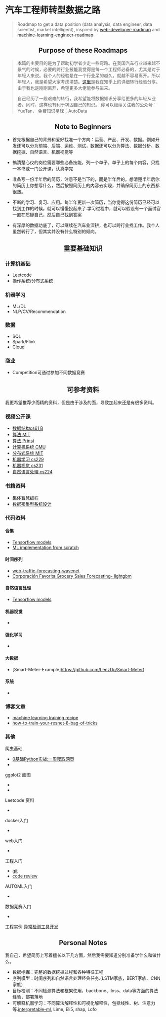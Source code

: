 # 汽车工程师转型数据之路

> Roadmap to get a data position (data analysis, data engineer, data scientist, market intelligent), inspired by [web-developer-roadmap](https://github.com/kamranahmedse/developer-roadmap) and [machine-learning-engineer-roadmap](https://github.com/chris-chris/ml-engineer-roadmap)

<h2 align="center"><strong>Purpose of these Roadmaps</strong></h2>

> 本篇的主要目的是为了帮助初学者少走一些弯路。在我国汽车行业越来越不景气的时候，必要的跨行业技能我觉得是每一个工程师必备的，尤其是对于年轻人来说。我个人的经验是在一个行业呆的越久，就越不容易离开。所以年轻人，我是希望大家考虑清楚。[这里](https://zhuanlan.zhihu.com/p/147059633)是我在知乎上的详细转行经验分享。由于我也是刚刚离开，希望更多大佬能参与进来。
> 
> 自己经历了一段艰难的转行，我希望能将数据知识分享给更多的年轻从业者。同时，这样也有利于巩固自己的知识。
你可以继续关注我的公众号：YueTan，
免费知识星球：AutoData 

<h2 align="center"><strong>Note to Beginners</strong></h2>
  
- 首先根据自己的背景和爱好找准一个方向：运营、产品、开发、数据。例如开发还可以分为前端、后端、运维、测试，数据还可以分为算法、数据分析、数据挖掘、自然语言、机器视觉等

- 搞清楚心仪的岗位需要哪些必备技能，列一个单子。单子上的每个内容，只找一本书或一门公开课，认真学完

- 准备写一份半年后的简历，注意不是当下的，而是半年后的。想清楚半年后你的简历上你想写什么，然后按照简历上的内容去实现，并确保简历上的东西都很熟。
- 不断的学习、复习、应用。每半年更新一次简历，当你觉得这份简历已经可以找到工作的时候，就可以慢慢投起来了.学习过程中，就可以假设有一个面试官一直在质疑自己，然后自己找到答案
- 有深厚的数据功底了，可以继续在汽车业深耕，也可以跨行业找工作。我个人虽然转行了，但其实并没有什么特别的倾向。


<h2 align="center"><strong>重要基础知识</strong></h2>


### 计算机基础
- Leetcode
- 操作系统/分布式系统

### 机器学习
- ML/DL
- NLP/CV/Recommendation

### 数据
- SQL
- Spark/Flink
- Cloud

### 商业
- Competition可通过参加不同数据竞赛


<h2 align="center"><strong>可参考资料</strong></h2>
我更希望推荐少而精的资料，但是由于涉及的面，导致加起来还是有很多资料。

### 视频公开课
- [数据结构cs61 B]()
- [算法 MIT]()
- [算法 Prinst]()
- [计算机系统 CMU]()
- [分布式系统 MIT]()
- [机器学习 cs229]()
- [机器视觉 cs231]()
- [自然语言处理 cs224]()

### 书籍资料
- [集体智慧编程]()
- [数据密集型系统设计]()

### 代码资料
#### 合集
- [Tensorflow models](https://github.com/tensorflow/models)
- [ML implementation from scratch](https://github.com/eriklindernoren/ML-From-Scratch)

#### 时间序列
- [web-traffic-forecasting-wavenet](https://github.com/sjvasquez/web-traffic-forecasting)
- [Corporación Favorita Grocery Sales Forecasting- lightgbm](https://www.kaggle.com/shixw125/1st-place-lgb-model-public-0-506-private-0-511)

#### 自然语言处理
- [Tensorflow models](https://github.com/tensorflow/models)

#### 机器视觉
- []()

#### 强化学习
- []()

#### 大数据
- [Smart-Meter-Example]https://github.com/LenzDu/Smart-Meter)

#### 系统
- []()

### 博客文章
- [machine learning training recipe](http://karpathy.github.io/2019/04/25/recipe/)
- [how-to-train-your-resnet-8-bag-of-tricks](https://myrtle.ai/how-to-train-your-resnet-8-bag-of-tricks/)


### 其他
爬虫基础
- [0基础Python实战:一周爬取网页](https://study.163.com/course/courseLearn.htm?courseId=1002810012#/learn/video?lessonId=1279846004&courseId=1002810012)
- []()

ggplot2 画图
- []()
- []()

Leetcode 资料
- []()

docker入门
- []()

web入门
- []()

工程入门
- [git]()
- [code review](https://jimmysong.io/eng-practices/docs/review/reviewer/navigate/)

AUTOML入门
- []()

数据竞赛入门
- []()

工程实例
[]()
[异常检测工具开发](https://github.com/Tencent/Metis)

<h2 align="center"><strong> Personal Notes </strong></h2>

我自己，希望简历上写着擅长以下几方面，然后我需要知道分别准备学什么和做什么。
- 数据挖掘：完整的数据挖掘过程和各种特征工程
- 序列模型：时间序列和自然语言处理经典任务.(LSTM家族，BERT家族、CNN家族)
- 目标检测：不同检测算法和框架使用，backbone、loss、data等方面的算法经验，部署落地
- 可解释机器学习：不同算法解释性和可视化解释性，包括线性、树、注意力等.[interpretable-ml](https://github.com/christophM/interpretable-ml-book), Lime, Eli5, shap, Lofo







